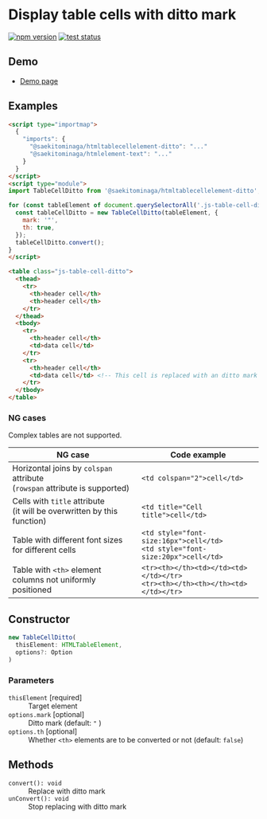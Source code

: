 # Display table cells with ditto mark

[![npm version](https://badge.fury.io/js/%40saekitominaga%2Fhtmltablecellelement-ditto.svg)](https://www.npmjs.com/package/@saekitominaga/htmltablecellelement-ditto)
[![test status](https://github.com/SaekiTominaga/frontend/actions/workflows/tablecell-ditto-test.yml/badge.svg)](https://github.com/SaekiTominaga/frontend/actions/workflows/tablecell-ditto-test.yml)

## Demo

- [Demo page](https://saekitominaga.github.io/frontend/javascript/tablecell-ditto/demo.html)

## Examples

```HTML
<script type="importmap">
  {
    "imports": {
      "@saekitominaga/htmltablecellelement-ditto": "..."
      "@saekitominaga/htmlelement-text": "..."
    }
  }
</script>
<script type="module">
import TableCellDitto from '@saekitominaga/htmltablecellelement-ditto';

for (const tableElement of document.querySelectorAll('.js-table-cell-ditto')) {
  const tableCellDitto = new TableCellDitto(tableElement, {
    mark: '"',
    th: true,
  });
  tableCellDitto.convert();
}
</script>

<table class="js-table-cell-ditto">
  <thead>
    <tr>
      <th>header cell</th>
      <th>header cell</th>
    </tr>
  </thead>
  <tbody>
    <tr>
      <th>header cell</th>
      <td>data cell</td>
    </tr>
    <tr>
      <th>header cell</th>
      <td>data cell</td> <!-- This cell is replaced with an ditto mark -->
    </tr>
  </tbody>
</table>
```

### NG cases

Complex tables are not supported.

| NG case | Code example |
|-|-|
| Horizontal joins by `colspan` attribute<br/>(`rowspan` attribute is supported) | `<td colspan="2">cell</td>` |
| Cells with `title` attribute<br/>(it will be overwritten by this function) | `<td title="Cell title">cell</td>` |
| Table with different font sizes for different cells | `<td style="font-size:16px">cell</td>`<br/>`<td style="font-size:20px">cell</td>` |
| Table with `<th>` element columns not uniformly positioned | `<tr><th></th><td></td><td></td></tr>`<br/>`<tr><th></th><th></th><td></td></tr>` |

## Constructor

```TypeScript
new TableCellDitto(
  thisElement: HTMLTableElement,
  options?: Option
)
```

### Parameters

<dl>
<dt><code>thisElement</code> [required]</dt>
<dd>Target element</dd>
<dt><code>options.mark</code> [optional]</dt>
<dd>Ditto mark (default: <code>"</code> )</dd>
<dt><code>options.th</code> [optional]</dt>
<dd>Whether <code>&lt;th&gt;</code> elements are to be converted or not (default: <code>false</code>)</dd>
</dl>

## Methods

<dl>
<dt><code>convert(): void</code></dt>
<dd>Replace with ditto mark</dd>
<dt><code>unConvert(): void</code></dt>
<dd>Stop replacing with ditto mark</dd>
</dl>
